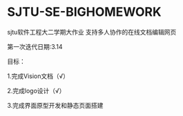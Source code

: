 # SJTU-SE-BIGHOMEWORK
sjtu软件工程大二学期大作业 支持多人协作的在线文档编辑网页

第一次迭代日期:3.14

目标：

1.完成Vision文档（√）

2.完成logo设计（√）

3.完成界面原型开发和静态页面搭建
